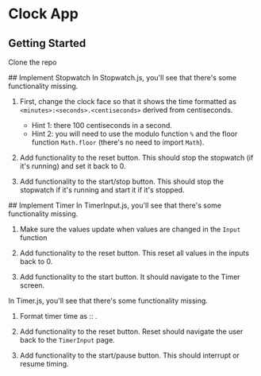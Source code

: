# Clock App

## Getting Started

Clone the repo

## Implement Stopwatch
In Stopwatch.js, you'll see that there's some functionality missing.

1. First, change the clock face so that it shows the time formatted as `<minutes>:<seconds>.<centiseconds>` derived from centiseconds. 
    - Hint 1: there 100 centiseconds in a second.
    - Hint 2: you will need to use the modulo function `%` and the floor function `Math.floor` (there's no need to import `Math`).

2. Add functionality to the reset button. This should stop the stopwatch (if it's running) and set it back to 0.

3. Add functionality to the start/stop button. This should stop the stopwatch if it's running and start it if it's stopped.

## Implement Timer
In TimerInput.js, you'll see that there's some functionality missing.

1. Make sure the values update when values are changed in the `Input` function

2. Add functionality to the reset button. This reset all values in the inputs back to 0.

3. Add functionality to the start button. It should navigate to the Timer screen.

In Timer.js, you'll see that there's some functionality missing.

1. Format timer time as <hours>:<minutes>:<seconds> .

2. Add functionality to the reset button. Reset should navigate the user back to the `TimerInput` page.

3. Add functionality to the start/pause button. This should interrupt or resume timing.